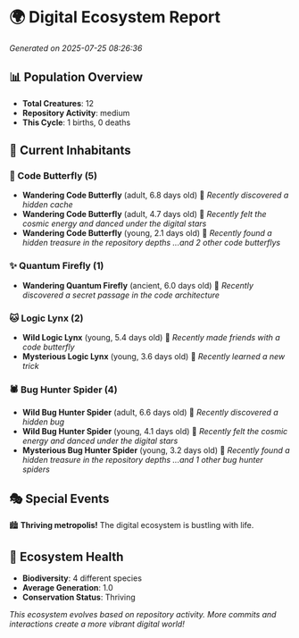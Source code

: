 # 🌍 Digital Ecosystem Report
*Generated on 2025-07-25 08:26:36*

## 📊 Population Overview
- **Total Creatures**: 12
- **Repository Activity**: medium
- **This Cycle**: 1 births, 0 deaths

## 👥 Current Inhabitants

### 🦋 Code Butterfly (5)
- **Wandering Code Butterfly** (adult, 6.8 days old) 💛
  *Recently discovered a hidden cache*
- **Wandering Code Butterfly** (adult, 4.7 days old) 💚
  *Recently felt the cosmic energy and danced under the digital stars*
- **Wandering Code Butterfly** (young, 2.1 days old) 💚
  *Recently found a hidden treasure in the repository depths*
  *...and 2 other code butterflys*

### ✨ Quantum Firefly (1)
- **Wandering Quantum Firefly** (ancient, 6.0 days old) 💛
  *Recently discovered a secret passage in the code architecture*

### 🐱 Logic Lynx (2)
- **Wild Logic Lynx** (young, 5.4 days old) 💚
  *Recently made friends with a code butterfly*
- **Mysterious Logic Lynx** (young, 3.6 days old) 💚
  *Recently learned a new trick*

### 🕷️ Bug Hunter Spider (4)
- **Wild Bug Hunter Spider** (adult, 6.6 days old) 💚
  *Recently discovered a hidden bug*
- **Wild Bug Hunter Spider** (young, 4.1 days old) 💚
  *Recently felt the cosmic energy and danced under the digital stars*
- **Mysterious Bug Hunter Spider** (young, 3.2 days old) 💚
  *Recently found a hidden treasure in the repository depths*
  *...and 1 other bug hunter spiders*

## 🎭 Special Events

🏙️ **Thriving metropolis!** The digital ecosystem is bustling with life.

## 🔬 Ecosystem Health
- **Biodiversity**: 4 different species
- **Average Generation**: 1.0
- **Conservation Status**: Thriving

*This ecosystem evolves based on repository activity. More commits and interactions create a more vibrant digital world!*